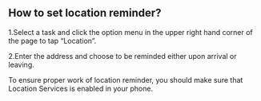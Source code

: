 ## How to set location reminder?

1.Select a task and click the option menu in the upper right hand corner of the page to tap “Location”.

2.Enter the address and choose to be reminded either upon arrival or leaving.

To ensure proper work of location reminder, you should make sure that Location Services is enabled in your phone.
